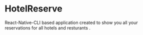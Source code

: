 # HotelReserve
React-Native-CLI based application created to show you all your reservations for all hotels and resturants .
